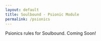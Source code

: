 ```yaml
---
layout: default
title: Soulbound - Psionic Module
permalink: /psionics
---
```


Psionics rules for Soulbound.  Coming Soon!
